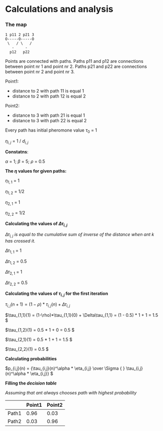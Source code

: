 # Calculations and analysis

### The map
```
1 p11 2 p21 3
O-----O-----O
 \   / \   /
   -     -
  p12   p22
```
Points are connected with paths. 
Paths p11 and p12 are connections between point nr 1 and point nr 2.
Paths p21 and p22 are connections between point nr 2 and point nr 3.

Point1:
- distance to 2 with path 11 is equal 1
- distance to 2 with path 12 is equal 2

Point2:
- distance to 3 with path 21 is equal 1
- distance to 3 with path 22 is equal 2

Every path has initial pheromone value $\tau_0$ = 1

$\eta_{i,j}$ = 1 / $d_{i,j}$

**Constatns**:

$\alpha$ = 1;
$\beta$  = 5;
$\rho$   = 0.5

**The $\eta$ values for given paths:**

$\eta_{1,1}$ = 1

$\eta_{1,2}$ = 1/2

$\eta_{2,1}$ = 1

$\eta_{2,2}$ = 1/2


**Calculating the values of $\Delta\tau_{i,j}$**

*$\Delta\tau_{i,j}$ is equal to the cumulative sum of inverse of the distance when ant k has crossed it.*

$\Delta\tau_{1,1}$ = 1

$\Delta\tau_{1,2}$ = 0.5

$\Delta\tau_{2,1}$ = 1

$\Delta\tau_{2,2}$ = 0.5

**Calculating the values of $\tau_{i,j}$ for the first iteration**

$\tau_{i,j}(n+1) = (1-\rho)*\tau_{i,j}(n) + \Delta\tau_{i,j}$

$\tau_{1,1}(1) = (1-\rho)*\tau_{1,1}(0) + \Delta\tau_{1,1} = (1 - 0.5) * 1 + 1 = 1.5 $

$\tau_{1,2}(1) = 0.5 * 1 + 0 = 0.5 $

$\tau_{2,1}(1) = 0.5 * 1 + 1 = 1.5 $

$\tau_{2,2}(1) = 0.5 $

**Calculating probabilities**

$p_{i,j}(n) = {\tau_{i,j}(n)^\alpha * \eta_{i,j} \over \Sigma { } \tau_{i,j}(n)^\alpha * \eta_{i,j}} $

**Filling the ___decision table___**

*Assuming that ant always chooses path with highest probability*


|     |Point1|Point2|
|---- |------|------|
|Path1| 0.96 | 0.03 |
|Path2| 0.03 | 0.96 |





